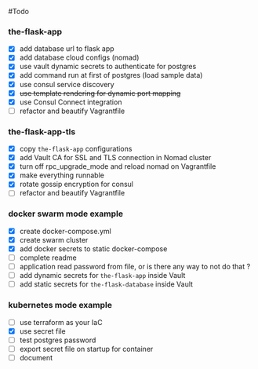 #Todo

### the-flask-app
- [x] add database url to flask app
- [x] add database cloud configs (nomad)
- [x] use vault dynamic secrets to authenticate for postgres
- [x] add command run at first of postgres (load sample data)
- [x] use consul service discovery
- [x] ~~use template rendering for dynamic port mapping~~
- [x] use Consul Connect integration 
- [ ] refactor and beautify Vagrantfile

### the-flask-app-tls
- [x] copy `the-flask-app` configurations
- [x] add Vault CA for SSL and TLS connection in Nomad cluster
- [x] turn off rpc_upgrade_mode and reload nomad on Vagrantfile
- [x] make everything runnable
- [x] rotate gossip encryption for consul
- [ ] refactor and beautify Vagrantfile

### docker swarm mode example
- [x] create docker-compose.yml
- [x] create swarm cluster
- [x] add docker secrets to static docker-compose
- [ ] complete readme
- [ ] application read password from file, or is there any way to not do that ?
- [ ] add dynamic secrets for `the-flask-app` inside Vault
- [ ] add static secrets for `the-flask-database` inside Vault

### kubernetes mode example
- [ ] use terraform as your IaC 
- [x] use secret file
- [ ] test postgres password
- [ ] export secret file on startup for container
- [ ] document